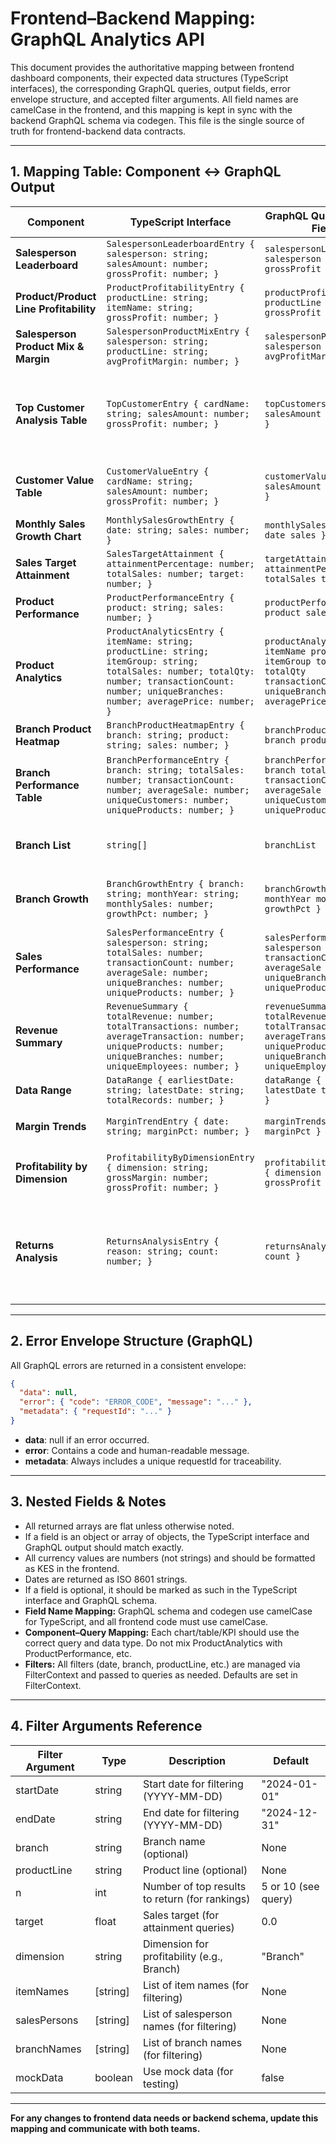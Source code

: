 # Frontend–Backend Mapping: GraphQL Analytics API

This document provides the authoritative mapping between frontend dashboard components, their expected data structures (TypeScript interfaces), the corresponding GraphQL queries, output fields, error envelope structure, and accepted filter arguments. All field names are camelCase in the frontend, and this mapping is kept in sync with the backend GraphQL schema via codegen. This file is the single source of truth for frontend-backend data contracts.

---

## 1. Mapping Table: Component ↔️ GraphQL Output

| **Component**                        | **TypeScript Interface**                                                                 | **GraphQL Query & Output Fields**                                                                                 | **Filters (Arguments)**                        | **Notes**                                 |
|--------------------------------------|-----------------------------------------------------------------------------------------|-------------------------------------------------------------------------------------------------------------------|------------------------------------------------|-------------------------------------------|
| **Salesperson Leaderboard**          | `SalespersonLeaderboardEntry { salesperson: string; salesAmount: number; grossProfit: number; }` | `salespersonLeaderboard { salesperson salesAmount grossProfit }`                                                  | startDate, endDate, branch                    | Returns array of entries                  |
| **Product/Product Line Profitability**| `ProductProfitabilityEntry { productLine: string; itemName: string; grossProfit: number; }`      | `productProfitability { productLine itemName grossProfit }`                                                       | startDate, endDate, branch                    |                                            |
| **Salesperson Product Mix & Margin** | `SalespersonProductMixEntry { salesperson: string; productLine: string; avgProfitMargin: number; }`| `salespersonProductMix { salesperson productLine avgProfitMargin }`                                               | startDate, endDate, branch                    |                                            |
| **Top Customer Analysis Table**      | `TopCustomerEntry { cardName: string; salesAmount: number; grossProfit: number; }`               | `topCustomers { cardName salesAmount grossProfit }`                                                               | startDate, endDate, branch, n, itemNames, salesPersons, branchNames, productLine | Updated: field is `cardName` not `acctName` |
| **Customer Value Table**             | `CustomerValueEntry { cardName: string; salesAmount: number; grossProfit: number; }`            | `customerValue { cardName salesAmount grossProfit }`                                                              | startDate, endDate                            | Returns top customers by profitability    |
| **Monthly Sales Growth Chart**       | `MonthlySalesGrowthEntry { date: string; sales: number; }`                                       | `monthlySalesGrowth { date sales }`                                                                               | startDate, endDate                            |                                            |
| **Sales Target Attainment**          | `SalesTargetAttainment { attainmentPercentage: number; totalSales: number; target: number; }`     | `targetAttainment { attainmentPercentage totalSales target }`                                                     | startDate, endDate, target                    |                                            |
| **Product Performance**              | `ProductPerformanceEntry { product: string; sales: number; }`                                    | `productPerformance { product sales }`                                                                            | startDate, endDate, n                         |                                            |
| **Product Analytics**                | `ProductAnalyticsEntry { itemName: string; productLine: string; itemGroup: string; totalSales: number; totalQty: number; transactionCount: number; uniqueBranches: number; averagePrice: number; }` | `productAnalytics { itemName productLine itemGroup totalSales totalQty transactionCount uniqueBranches averagePrice }` | startDate, endDate                            | Updated: fields are camelCase in TS, snake_case in backend |
| **Branch Product Heatmap**           | `BranchProductHeatmapEntry { branch: string; product: string; sales: number; }`                  | `branchProductHeatmap { branch product sales }`                                                                   | startDate, endDate                            |                                            |
| **Branch Performance Table**         | `BranchPerformanceEntry { branch: string; totalSales: number; transactionCount: number; averageSale: number; uniqueCustomers: number; uniqueProducts: number; }` | `branchPerformance { branch totalSales transactionCount averageSale uniqueCustomers uniqueProducts }` | startDate, endDate                            | Updated: field names are camelCase in TS  |
| **Branch List**                      | `string[]`                                                                                       | `branchList`                                                                                                      | startDate, endDate                            | Returns array of branch names             |
| **Branch Growth**                    | `BranchGrowthEntry { branch: string; monthYear: string; monthlySales: number; growthPct: number; }`| `branchGrowth { branch monthYear monthlySales growthPct }`                                                        | startDate, endDate                            | Updated: field names camelCase in TS      |
| **Sales Performance**                | `SalesPerformanceEntry { salesperson: string; totalSales: number; transactionCount: number; averageSale: number; uniqueBranches: number; uniqueProducts: number; }` | `salesPerformance { salesperson totalSales transactionCount averageSale uniqueBranches uniqueProducts }` | startDate, endDate                            | Updated: field names camelCase in TS      |
| **Revenue Summary**                  | `RevenueSummary { totalRevenue: number; totalTransactions: number; averageTransaction: number; uniqueProducts: number; uniqueBranches: number; uniqueEmployees: number; }` | `revenueSummary { totalRevenue totalTransactions averageTransaction uniqueProducts uniqueBranches uniqueEmployees }` | startDate, endDate                            | Updated: more fields now returned         |
| **Data Range**                       | `DataRange { earliestDate: string; latestDate: string; totalRecords: number; }`                  | `dataRange { earliestDate latestDate totalRecords }`                                                              | None                                          |                                            |
| **Margin Trends**                    | `MarginTrendEntry { date: string; marginPct: number; }`                                             | `marginTrends { date marginPct }`                                                                                    | startDate, endDate                            | Updated: field is `marginPct`             |
| **Profitability by Dimension**       | `ProfitabilityByDimensionEntry { dimension: string; grossMargin: number; grossProfit: number; }` | `profitabilityByDimension { dimension grossMargin grossProfit }`                                                  | startDate, endDate, dimension                 | Dimension: Branch, ProductLine, etc.      |
| **Returns Analysis**                 | `ReturnsAnalysisEntry { reason: string; count: number; }`                                         | `returnsAnalysis { reason count }`                                                                               | startDate, endDate, itemNames, salesPersons, branchNames, branch, productLine, mockData | Returns reasons for returns               |

---

## 2. Error Envelope Structure (GraphQL)

All GraphQL errors are returned in a consistent envelope:

```json
{
  "data": null,
  "error": { "code": "ERROR_CODE", "message": "..." },
  "metadata": { "requestId": "..." }
}
```
- **data**: null if an error occurred.
- **error**: Contains a code and human-readable message.
- **metadata**: Always includes a unique requestId for traceability.

---

## 3. Nested Fields & Notes

- All returned arrays are flat unless otherwise noted.
- If a field is an object or array of objects, the TypeScript interface and GraphQL output should match exactly.
- All currency values are numbers (not strings) and should be formatted as KES in the frontend.
- Dates are returned as ISO 8601 strings.
- If a field is optional, it should be marked as such in the TypeScript interface and GraphQL schema.
- **Field Name Mapping:** GraphQL schema and codegen use camelCase for TypeScript, and all frontend code must use camelCase.
- **Component–Query Mapping:** Each chart/table/KPI should use the correct query and data type. Do not mix ProductAnalytics with ProductPerformance, etc.
- **Filters:** All filters (date, branch, productLine, etc.) are managed via FilterContext and passed to queries as needed. Defaults are set in FilterContext.

---

## 4. Filter Arguments Reference

| **Filter Argument** | **Type**   | **Description**                                 | **Default**         |
|--------------------|------------|-------------------------------------------------|---------------------|
| startDate          | string     | Start date for filtering (YYYY-MM-DD)           | "2024-01-01"       |
| endDate            | string     | End date for filtering (YYYY-MM-DD)             | "2024-12-31"       |
| branch             | string     | Branch name (optional)                          | None                |
| productLine        | string     | Product line (optional)                         | None                |
| n                  | int        | Number of top results to return (for rankings)  | 5 or 10 (see query) |
| target             | float      | Sales target (for attainment queries)            | 0.0                 |
| dimension          | string     | Dimension for profitability (e.g., Branch)      | "Branch"           |
| itemNames          | [string]   | List of item names (for filtering)              | None                |
| salesPersons       | [string]   | List of salesperson names (for filtering)       | None                |
| branchNames        | [string]   | List of branch names (for filtering)            | None                |
| mockData           | boolean    | Use mock data (for testing)                     | false               |

---

**For any changes to frontend data needs or backend schema, update this mapping and communicate with both teams.** 